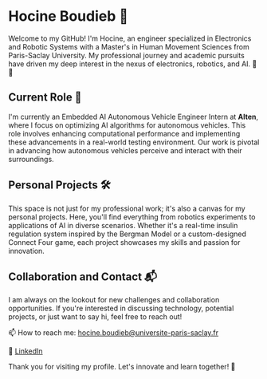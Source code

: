 # Hocine Boudieb 🌟

Welcome to my GitHub! I'm Hocine, an engineer specialized in Electronics and Robotic Systems with a Master's in Human Movement Sciences from Paris-Saclay University. My professional journey and academic pursuits have driven my deep interest in the nexus of electronics, robotics, and AI. 🤖🔧

## Current Role 🚗

I'm currently an Embedded AI Autonomous Vehicle Engineer Intern at **Alten**, where I focus on optimizing AI algorithms for autonomous vehicles. This role involves enhancing computational performance and implementing these advancements in a real-world testing environment. Our work is pivotal in advancing how autonomous vehicles perceive and interact with their surroundings.

## Personal Projects 🛠️

This space is not just for my professional work; it's also a canvas for my personal projects. Here, you'll find everything from robotics experiments to applications of AI in diverse scenarios. Whether it's a real-time insulin regulation system inspired by the Bergman Model or a custom-designed Connect Four game, each project showcases my skills and passion for innovation.

## Collaboration and Contact 📬

I am always on the lookout for new challenges and collaboration opportunities. If you're interested in discussing technology, potential projects, or just want to say hi, feel free to reach out!

📫 How to reach me: hocine.boudieb@universite-paris-saclay.fr

🔗 [LinkedIn](https://www.linkedin.com/in/hocineboudieb)

Thank you for visiting my profile. Let's innovate and learn together! 🚀

